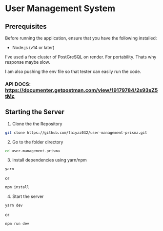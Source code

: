 # User Management System

## Prerequisites

Before running the application, ensure that you have the following installed:
- Node.js (v14 or later)

I've used a free cluster of PostGreSQL on render. For portability. Thats why response maybe slow.

I am also pushing the env file so that tester can easily run the code.

### API DOCS: https://documenter.getpostman.com/view/19179784/2s93sZ5tMc


## Starting the Server

1. Clone the the Repository

```bash
git clone https://github.com/faiyaz032/user-management-prisma.git
```

2. Go to the folder directory

```bash
cd user-management-prisma
```

3. Install dependencies using yarn/npm

```bash
yarn
```
or

```bash
npm install
```

4. Start the server
```bash
yarn dev
```
or
```bash
npm run dev
```
